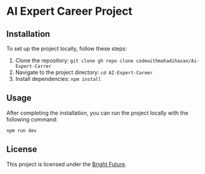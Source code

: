 # AI Expert Career Project
## Installation

To set up the project locally, follow these steps:

1. Clone the repository: `git clone gh repo clone codewithmahadihasan/Ai-Expert-Carrer`
2. Navigate to the project directory: `cd AI-Expert-Career`
3. Install dependencies: `npm install`

## Usage

After completing the installation, you can run the project locally with the following command:

```npm
npm run dev
```


## License

This project is licensed under the [Bright Future](www.thebrightfuture.co).

